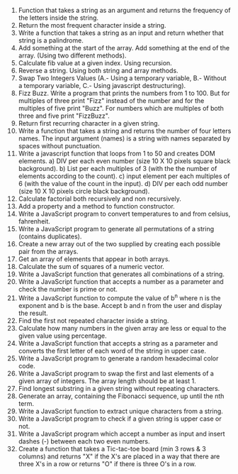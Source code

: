 1.  Function that takes a string as an argument and returns the frequency of the letters inside the string.
2.  Return the most frequent character inside a string.
3.  Write a function that takes a string as an input and return whether that string is a palindrome.
4.  Add something at the start of the array. Add something at the end of the array. (Using two different methods).
5.  Calculate fib value at a given index. Using recursion.
6.  Reverse a string. Using both string and array methods.
7.  Swap Two Integers Values (A.- Using a temporary variable, B.- Without a temporary variable, C.- Using javascript destructuring).
8.  Fizz Buzz. Write a program that prints the numbers from 1 to 100. But for multiples of three print "Fizz" instead of the number and for the multiples of five print "Buzz". For numbers which are multiples of both three and five print "FizzBuzz".
9.  Return first recurring character in a given string.
10. Write a function that takes a string and returns the number of four letters names. The input argument (names) is a string with names separated by spaces without punctuation.
11. Write a javascript function that loops from 1 to 50 and creates DOM elements. a) DIV per each even number (size 10 X 10 pixels square black background). b) List per each multiples of 3 (with the the number of elements according to the count). c) input element per each multiples of 6 (with the value of the count in the input). d) DIV per each odd number (size 10 X 10 pixels circle black background).
12. Calculate factorial both recursively and non recursively.
13. Add a property and a method to function constructor.
14. Write a JavaScript program to convert temperatures to and from celsius, fahrenheit.
15. Write a JavaScript program to generate all permutations of a string (contains duplicates).
16. Create a new array out of the two supplied by creating each possible pair from the arrays.
17. Get an array of elements that appear in both arrays.
18. Calculate the sum of squares of a numeric vector.
19. Write a JavaScript function that generates all combinations of a string.
20. Write a JavaScript function that accepts a number as a parameter and check the number is prime or not.
21. Write a JavaScript function to compute the value of b<sup>n</sup> where n is the exponent and b is the base. Accept b and n from the user and display the result.
22. Find the first not repeated character inside a string.
23. Calculate how many numbers in the given array are less or equal to the given value using percentage.
24. Write a JavaScript function that accepts a string as a parameter and converts the first letter of each word of the string in upper case.
25. Write a JavaScript program to generate a random hexadecimal color code.
26. Write a JavaScript program to swap the first and last elements of a given array of integers. The array length should be  at least 1.
27. Find longest substring in a given string without repeating characters.
28. Generate an array, containing the Fibonacci sequence, up until the nth term.
29. Write a JavaScript function to extract unique characters from a string.
30. Write a JavaScript program to check if a given string is upper case or not.
31. Write a JavaScript program which accept a number as input and insert dashes (-) between each two even numbers.
32. Create a function that takes a Tic-tac-toe board (min 3 rows & 3 columns) and returns "X" if the X's are placed in a way that there are three X's in a row or returns "O" if there is three O's in a row.
